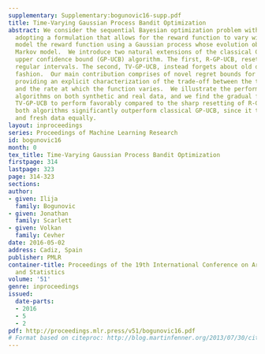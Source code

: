 ```yaml
---
supplementary: Supplementary:bogunovic16-supp.pdf
title: Time-Varying Gaussian Process Bandit Optimization
abstract: We consider the sequential Bayesian optimization problem with bandit feedback,
  adopting a formulation that allows for the reward function to vary with time. We
  model the reward function using a Gaussian process whose evolution obeys a simple
  Markov model.  We introduce two natural extensions of the classical Gaussian process
  upper confidence bound (GP-UCB) algorithm. The first, R-GP-UCB, resets GP-UCB at
  regular intervals. The second, TV-GP-UCB, instead forgets about old data in a smooth
  fashion.  Our main contribution comprises of novel regret bounds for these algorithms,
  providing an explicit characterization of the trade-off between the time horizon
  and the rate at which the function varies.  We illustrate the performance of the
  algorithms on both synthetic and real data, and we find the gradual forgetting of
  TV-GP-UCB to perform favorably compared to the sharp resetting of R-GP-UCB.  Moreover,
  both algorithms significantly outperform classical GP-UCB, since it treats stale
  and fresh data equally.
layout: inproceedings
series: Proceedings of Machine Learning Research
id: bogunovic16
month: 0
tex_title: Time-Varying Gaussian Process Bandit Optimization
firstpage: 314
lastpage: 323
page: 314-323
sections: 
author:
- given: Ilija
  family: Bogunovic
- given: Jonathan
  family: Scarlett
- given: Volkan
  family: Cevher
date: 2016-05-02
address: Cadiz, Spain
publisher: PMLR
container-title: Proceedings of the 19th International Conference on Artificial Intelligence
  and Statistics
volume: '51'
genre: inproceedings
issued:
  date-parts:
  - 2016
  - 5
  - 2
pdf: http://proceedings.mlr.press/v51/bogunovic16.pdf
# Format based on citeproc: http://blog.martinfenner.org/2013/07/30/citeproc-yaml-for-bibliographies/
---
```

